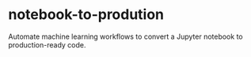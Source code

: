 # notebook-to-prodution
 Automate machine learning workflows to convert a Jupyter notebook to production-ready code.
